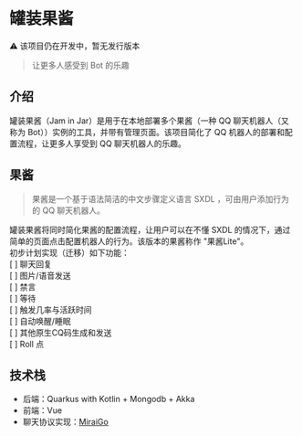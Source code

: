 # 罐装果酱

⚠️ 该项目仍在开发中，暂无发行版本

> 让更多人感受到 Bot 的乐趣

## 介绍

罐装果酱（Jam in Jar）是用于在本地部署多个果酱（一种 QQ 聊天机器人（又称为 Bot））实例的工具，并带有管理页面。该项目简化了 QQ 机器人的部署和配置流程，让更多人享受到 QQ 聊天机器人的乐趣。

## 果酱

> 果酱是一个基于语法简洁的中文步骤定义语言 SXDL ，可由用户添加行为的 QQ 聊天机器人。

罐装果酱将同时简化果酱的配置流程，让用户可以在不懂 SXDL 的情况下，通过简单的页面点击配置机器人的行为。该版本的果酱称作 "果酱Lite"。    
初步计划实现（迁移）如下功能：  
[ ] 聊天回复  
[ ] 图片/语音发送  
[ ] 禁言  
[ ] 等待  
[ ] 触发几率与活跃时间  
[ ] 自动唤醒/睡眠  
[ ] 其他原生CQ码生成和发送  
[ ] Roll 点

## 技术栈

* 后端：Quarkus with Kotlin + Mongodb + Akka
* 前端：Vue
* 聊天协议实现：[MiraiGo](https://github.com/Mrs4s/MiraiGo)



